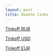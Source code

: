 ```yaml
---
layout: post
title: Doante links
---
```


[Tinkoff RUB](https://www.tinkoff.ru/rm/partina.lada1/GKfNR77509)

[Tinkoff USD](https://www.tinkoff.ru/rm/partina.lada1/ldnHk14395)

[Tinkoff EUR](https://www.tinkoff.ru/rm/partina.lada1/kTTLT46203)
